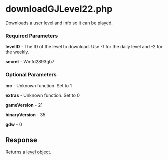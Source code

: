 # downloadGJLevel22.php

Downloads a user level and info so it can be played.

### Required Parameters

**levelID** - The ID of the level to download. Use -1 for the daily level and -2 for the weekly.

**secret** - Wmfd2893gb7

### Optional Parameters

**inc** - Unknown function. Set to 1

**extras** - Unknown function. Set to 0

**gameVersion** - 21

**binaryVersion** - 35

**gdw** - 0

## Response
Returns a [level object](https://github.com/gd-programming/gddocs/blob/master/docs/resources/server/level.md).
